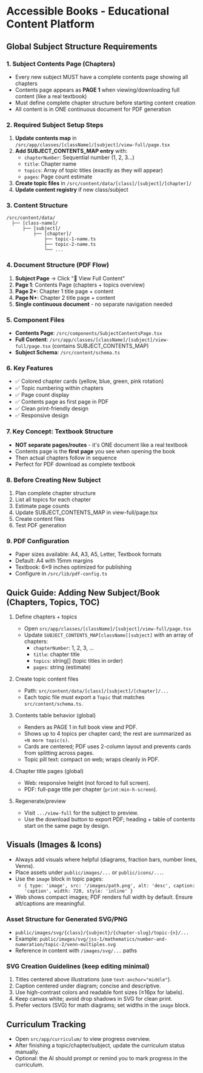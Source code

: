 # Accessible Books - Educational Content Platform

## Global Subject Structure Requirements

### 1. **Subject Contents Page (Chapters)**
- Every new subject MUST have a complete contents page showing all chapters
- Contents page appears as **PAGE 1** when viewing/downloading full content (like a real textbook)
- Must define complete chapter structure before starting content creation
- All content is in ONE continuous document for PDF generation

### 2. **Required Subject Setup Steps**
1. **Update contents map** in `/src/app/classes/[className]/[subject]/view-full/page.tsx`
2. **Add SUBJECT_CONTENTS_MAP entry** with:
   - `chapterNumber`: Sequential number (1, 2, 3...)
   - `title`: Chapter name
   - `topics`: Array of topic titles (exactly as they will appear)
   - `pages`: Page count estimate
3. **Create topic files** in `/src/content/data/[class]/[subject]/[chapter]/`
4. **Update content registry** if new class/subject

### 3. **Content Structure**
```
/src/content/data/
  ├── [class-name]/
      ├── [subject]/
          ├── [chapter]/
              ├── topic-1-name.ts
              ├── topic-2-name.ts
              └── ...
```

### 4. **Document Structure (PDF Flow)**
1. **Subject Page** → Click "📖 View Full Content"
2. **Page 1**: Contents Page (chapters + topics overview)
3. **Page 2+**: Chapter 1 title page + content
4. **Page N+**: Chapter 2 title page + content
5. **Single continuous document** - no separate navigation needed

### 5. **Component Files**
- **Contents Page**: `/src/components/SubjectContentsPage.tsx`
- **Full Content**: `/src/app/classes/[className]/[subject]/view-full/page.tsx` (contains SUBJECT_CONTENTS_MAP)
- **Subject Schema**: `/src/content/schema.ts`

### 6. **Key Features**
- ✅ Colored chapter cards (yellow, blue, green, pink rotation)
- ✅ Topic numbering within chapters
- ✅ Page count display
- ✅ Contents page as first page in PDF
- ✅ Clean print-friendly design
- ✅ Responsive design

### 7. **Key Concept: Textbook Structure**
- **NOT separate pages/routes** - it's ONE document like a real textbook
- Contents page is the **first page** you see when opening the book
- Then actual chapters follow in sequence 
- Perfect for PDF download as complete textbook

### 8. **Before Creating New Subject**
1. Plan complete chapter structure
2. List all topics for each chapter
3. Estimate page counts
4. Update SUBJECT_CONTENTS_MAP in view-full/page.tsx
5. Create content files
6. Test PDF generation

### 9. **PDF Configuration**
- Paper sizes available: A4, A3, A5, Letter, Textbook formats
- Default: A4 with 15mm margins
- Textbook: 6×9 inches optimized for publishing
- Configure in `/src/lib/pdf-config.ts`

## Quick Guide: Adding New Subject/Book (Chapters, Topics, TOC)

1. Define chapters + topics
   - Open `src/app/classes/[className]/[subject]/view-full/page.tsx`
   - Update `SUBJECT_CONTENTS_MAP[className][subject]` with an array of chapters:
     - `chapterNumber`: 1, 2, 3, ...
     - `title`: chapter title
     - `topics`: string[] (topic titles in order)
     - `pages`: string (estimate)

2. Create topic content files
   - Path: `src/content/data/[class]/[subject]/[chapter]/...`
   - Each topic file must export a `Topic` that matches `src/content/schema.ts`.

3. Contents table behavior (global)
   - Renders as PAGE 1 in full book view and PDF.
   - Shows up to 4 topics per chapter card; the rest are summarized as `+N more topic(s)`.
   - Cards are centered; PDF uses 2-column layout and prevents cards from splitting across pages.
   - Topic pill text: compact on web; wraps cleanly in PDF.

4. Chapter title pages (global)
   - Web: responsive height (not forced to full screen).
   - PDF: full-page title per chapter (`print:min-h-screen`).

5. Regenerate/preview
   - Visit `.../view-full` for the subject to preview.
   - Use the download button to export PDF; heading + table of contents start on the same page by design.

## Visuals (Images & Icons)

- Always add visuals where helpful (diagrams, fraction bars, number lines, Venns).
- Place assets under `public/images/...` or `public/icons/...`.
- Use the `image` block in topic pages:
  - `{ type: 'image', src: '/images/path.png', alt: 'desc', caption: 'caption', width: 720, style: 'inline' }`
- Web shows compact images; PDF renders full width by default. Ensure alt/captions are meaningful.

### Asset Structure for Generated SVG/PNG
- `public/images/svg/{class}/{subject}/{chapter-slug}/topic-{n}/...`
- Example: `public/images/svg/jss-1/mathematics/number-and-numeration/topic-2/venn-multiples.svg`
- Reference in content with `/images/svg/...` paths

### SVG Creation Guidelines (keep editing minimal)
1. Titles centered above illustrations (use `text-anchor="middle"`).
2. Caption centered under diagram; concise and descriptive.
3. Use high-contrast colors and readable font sizes (≥16px for labels).
4. Keep canvas white; avoid drop shadows in SVG for clean print.
5. Prefer vectors (SVG) for math diagrams; set widths in the `image` block.

## Curriculum Tracking

- Open `src/app/curriculum/` to view progress overview.
- After finishing a topic/chapter/subject, update the curriculum status manually.
- Optional: the AI should prompt or remind you to mark progress in the curriculum.